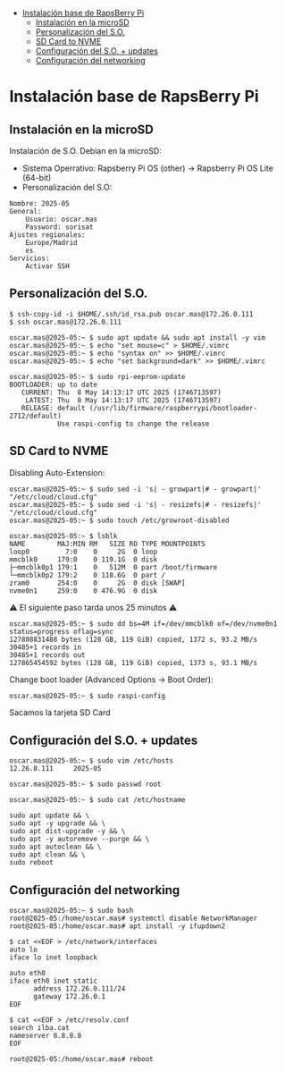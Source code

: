 * [Instalación base de RapsBerry Pi](#id10)
  * [Instalación en la microSD](#id11)
  * [Personalización del S.O.](#id12)
  * [SD Card to NVME](#id13)
  * [Configuración del S.O. + updates](#id14)
  * [Configuración del networking](#id15)
# Instalación base de RapsBerry Pi <div id='id10' />

## Instalación en la microSD <div id='id11' />

Instalación de S.O. Debian en la microSD:

* Sistema Operrativo: Rapsberry Pi OS (other) -> Rapsberry Pi OS Lite (64-bit)
*  Personalización del S.O:
```
Nombre: 2025-05
General:
    Usuario: oscar.mas
    Password: sorisat
Ajustes regionales:
    Europe/Madrid
    es
Servicios:
    Activar SSH
```

## Personalización del S.O. <div id='id12' />

```
$ ssh-copy-id -i $HOME/.ssh/id_rsa.pub oscar.mas@172.26.0.111
$ ssh oscar.mas@172.26.0.111
```

```
oscar.mas@2025-05:~ $ sudo apt update && sudo apt install -y vim
oscar.mas@2025-05:~ $ echo "set mouse=c" > $HOME/.vimrc
oscar.mas@2025-05:~ $ echo "syntax on" >> $HOME/.vimrc
oscar.mas@2025-05:~ $ echo "set background=dark" >> $HOME/.vimrc
```

```
oscar.mas@2025-05:~ $ sudo rpi-eeprom-update
BOOTLOADER: up to date
   CURRENT: Thu  8 May 14:13:17 UTC 2025 (1746713597)
    LATEST: Thu  8 May 14:13:17 UTC 2025 (1746713597)
   RELEASE: default (/usr/lib/firmware/raspberrypi/bootloader-2712/default)
            Use raspi-config to change the release
```

## SD Card to NVME <div id='id13' />

Disabling Auto-Extension:

```
oscar.mas@2025-05:~ $ sudo sed -i 's| - growpart|# - growpart|' "/etc/cloud/cloud.cfg"
oscar.mas@2025-05:~ $ sudo sed -i 's| - resizefs|# - resizefs|' "/etc/cloud/cloud.cfg"
oscar.mas@2025-05:~ $ sudo touch /etc/growroot-disabled
```

```
oscar.mas@2025-05:~ $ lsblk
NAME        MAJ:MIN RM   SIZE RO TYPE MOUNTPOINTS
loop0         7:0    0     2G  0 loop
mmcblk0     179:0    0 119.1G  0 disk
├─mmcblk0p1 179:1    0   512M  0 part /boot/firmware
└─mmcblk0p2 179:2    0 118.6G  0 part /
zram0       254:0    0     2G  0 disk [SWAP]
nvme0n1     259:0    0 476.9G  0 disk
```

:warning: El siguiente paso tarda unos 25 minutos :warning:

```
oscar.mas@2025-05:~ $ sudo dd bs=4M if=/dev/mmcblk0 of=/dev/nvme0n1 status=progress oflag=sync
127808831488 bytes (128 GB, 119 GiB) copied, 1372 s, 93.2 MB/s
30485+1 records in
30485+1 records out
127865454592 bytes (128 GB, 119 GiB) copied, 1373 s, 93.1 MB/s
```

Change boot loader (Advanced Options -> Boot Order):

```
oscar.mas@2025-05:~ $ sudo raspi-config
```

Sacamos la tarjeta SD Card

## Configuración del S.O. + updates<div id='id14' />

```
oscar.mas@2025-05:~ $ sudo vim /etc/hosts
12.26.0.111     2025-05

oscar.mas@2025-05:~ $ sudo passwd root

oscar.mas@2025-05:~ $ sudo cat /etc/hostname
```

```
sudo apt update && \
sudo apt -y upgrade && \
sudo apt dist-upgrade -y && \
sudo apt -y autoremove --purge && \
sudo apt autoclean && \
sudo apt clean && \
sudo reboot
```

## Configuración del networking <div id='id15' />

```
oscar.mas@2025-05:~ $ sudo bash
root@2025-05:/home/oscar.mas# systemctl disable NetworkManager
root@2025-05:/home/oscar.mas# apt install -y ifupdown2
```

```
$ cat <<EOF > /etc/network/interfaces
auto lo
iface lo inet loopback

auto eth0
iface eth0 inet static
      address 172.26.0.111/24
      gateway 172.26.0.1
EOF
```

```
$ cat <<EOF > /etc/resolv.conf
search ilba.cat
nameserver 8.8.8.8
EOF
```

```
root@2025-05:/home/oscar.mas# reboot
```
